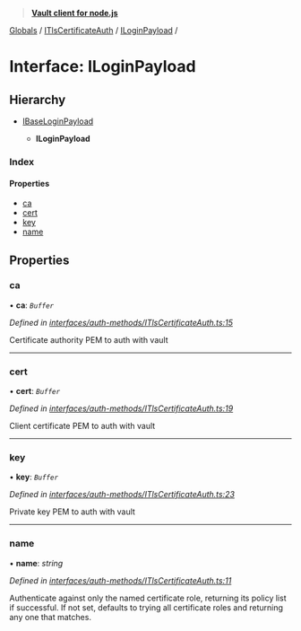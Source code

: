 > **[Vault client for node.js](../README.md)**

[Globals](../globals.md) / [ITlsCertificateAuth](../modules/itlscertificateauth.md) / [ILoginPayload](itlscertificateauth.iloginpayload.md) /

# Interface: ILoginPayload

## Hierarchy

* [IBaseLoginPayload](ibaseloginpayload.md)

  * **ILoginPayload**

### Index

#### Properties

* [ca](itlscertificateauth.iloginpayload.md#ca)
* [cert](itlscertificateauth.iloginpayload.md#cert)
* [key](itlscertificateauth.iloginpayload.md#key)
* [name](itlscertificateauth.iloginpayload.md#name)

## Properties

###  ca

• **ca**: *`Buffer`*

*Defined in [interfaces/auth-methods/ITlsCertificateAuth.ts:15](https://github.com/theogravity/vault-tacular/blob/7a596ac/src/interfaces/auth-methods/ITlsCertificateAuth.ts#L15)*

Certificate authority PEM to auth with vault

___

###  cert

• **cert**: *`Buffer`*

*Defined in [interfaces/auth-methods/ITlsCertificateAuth.ts:19](https://github.com/theogravity/vault-tacular/blob/7a596ac/src/interfaces/auth-methods/ITlsCertificateAuth.ts#L19)*

Client certificate PEM to auth with vault

___

###  key

• **key**: *`Buffer`*

*Defined in [interfaces/auth-methods/ITlsCertificateAuth.ts:23](https://github.com/theogravity/vault-tacular/blob/7a596ac/src/interfaces/auth-methods/ITlsCertificateAuth.ts#L23)*

Private key PEM to auth with vault

___

###  name

• **name**: *string*

*Defined in [interfaces/auth-methods/ITlsCertificateAuth.ts:11](https://github.com/theogravity/vault-tacular/blob/7a596ac/src/interfaces/auth-methods/ITlsCertificateAuth.ts#L11)*

Authenticate against only the named certificate role,
returning its policy list if successful.
If not set, defaults to trying all certificate
roles and returning any one that matches.